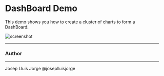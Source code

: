 DashBoard Demo
==================

This demo shows you how to create a cluster of charts to form a DashBoard.

![screenshot](https://github.com/Steema/TeeChart-.NET-for-Xamarin.iOS-Unified-samples/blob/master/DashBoard/Screenshots/Screenshot1.png?raw=true "TeeChart.Net for Xamarin.iOS")


------
### Author
------
Josep Lluis Jorge @joseplluisjorge